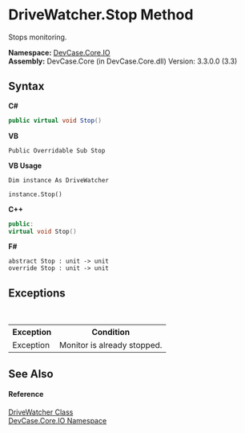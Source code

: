 # DriveWatcher.Stop Method 
 

Stops monitoring.

**Namespace:**&nbsp;<a href="N_DevCase_Core_IO">DevCase.Core.IO</a><br />**Assembly:**&nbsp;DevCase.Core (in DevCase.Core.dll) Version: 3.3.0.0 (3.3)

## Syntax

**C#**<br />
``` C#
public virtual void Stop()
```

**VB**<br />
``` VB
Public Overridable Sub Stop
```

**VB Usage**<br />
``` VB Usage
Dim instance As DriveWatcher

instance.Stop()
```

**C++**<br />
``` C++
public:
virtual void Stop()
```

**F#**<br />
``` F#
abstract Stop : unit -> unit 
override Stop : unit -> unit 
```


## Exceptions
&nbsp;<table><tr><th>Exception</th><th>Condition</th></tr><tr><td>Exception</td><td>Monitor is already stopped.</td></tr></table>

## See Also


#### Reference
<a href="T_DevCase_Core_IO_DriveWatcher">DriveWatcher Class</a><br /><a href="N_DevCase_Core_IO">DevCase.Core.IO Namespace</a><br />